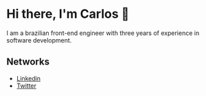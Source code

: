 # Hi there, I'm Carlos 👋

I am a brazilian front-end engineer with three years of experience in software development.

## Networks

- [Linkedin](https://www.linkedin.com/in/carlos-alves-webdev/)
- [Twitter](https://www.twitter.com/sameoldcarlos)

<!--
**sameoldcarlos/sameoldcarlos** is a ✨ _special_ ✨ repository because its `README.md` (this file) appears on your GitHub profile.

Here are some ideas to get you started:

- 🔭 I’m currently working on ...
- 🌱 I’m currently learning ...
- 👯 I’m looking to collaborate on ...
- 🤔 I’m looking for help with ...
- 💬 Ask me about ...
- 📫 How to reach me: ...
- 😄 Pronouns: ...
- ⚡ Fun fact: ...
-->
